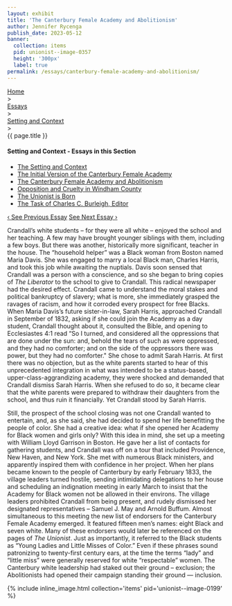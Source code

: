 ```yaml
---
layout: exhibit
title: 'The Canterbury Female Academy and Abolitionism'
author: Jennifer Rycenga
publish_date: 2023-05-12
banner:
  collection: items
  pid: unionist--image-0357
  height: '300px'
  label: true
permalink: /essays/canterbury-female-academy-and-abolitionism/
---
```

<div class="breadcrumb">
<a href="/unionist/">Home</a>
<div class="caret"> &gt; </div>
<a href="/unionist/essays/">Essays</a>
<div class="caret"> &gt; </div>
<a href="
    /unionist/essays/setting-and-context/
  ">
   Setting and Context
     </a>
<div class="caret"> &gt; </div>
{{ page.title }}
</div>
<div class='section-nav-wrapper'>
<div class='section-nav'>
<h4>Setting and Context - Essays in this Section</h4>
<ul class="nav nav-pills">
  <li class="nav-item">
    <a class="nav-link" href="/unionist/essays/setting-and-context/">The Setting and Context</a>
  </li>
  <li class="nav-item">
    <a class="nav-link" href="/unionist/essays/initial-version/">The Initial Version of the Canterbury Female Academy</a>
  </li>
  <li class="nav-item">
    <a class="nav-link active" href="/unionist/essays/canterbury-female-academy-and-abolitionism/">The Canterbury Female Academy and Abolitionism</a>
  </li>
  <li class="nav-item">
    <a class="nav-link" href="/unionist/essays/opposition-and-cruelty/">Opposition and Cruelty in Windham County</a>
  </li>
  <li class="nav-item">
    <a class="nav-link" href="/unionist/essays/the-unionist-is-born/">The Unionist is Born</a>
  </li>
  <li class="nav-item">
    <a class="nav-link" href="/unionist/essays/the-task-of-charles-c-burleigh/">The Task of Charles C. Burleigh, Editor</a>
  </li>
</ul>
<div class="pagination-nav">
<span class="pagination-link" id="prevlink"><a href="/unionist/essays/initial-version/">‹ See Previous Essay</a></span>
<span class="pagination-link" id="nextlink"><a href="/unionist/essays/opposition-and-cruelty/">See Next Essay ›</a></span>
</div>
</div>
</div>

Crandall’s white students – for they were all white – enjoyed the school and her teaching. A few may have brought younger siblings with them, including a few boys. But there was another, historically more significant, teacher in the house. The “household helper” was a Black woman from Boston named Maria Davis. She was engaged to marry a local Black man, Charles Harris, and took this job while awaiting the nuptials. Davis soon sensed that Crandall was a person with a conscience, and so she began to bring copies of <em>The Liberator</em> to the school to give to Crandall. This radical newspaper had the desired effect. Crandall came to understand the moral stakes and political bankruptcy of slavery; what is more, she immediately grasped the ravages of racism, and how it corroded every prospect for free Blacks. When Maria Davis’s future sister-in-law, Sarah Harris, approached Crandall in September of 1832, asking if she could join the Academy as a day student, Crandall thought about it, consulted the Bible, and opening to Ecclesiastes 4:1 read “So I turned, and considered all the oppressions that are done under the sun: and, behold the tears of such as were oppressed, and they had no comforter; and on the side of the oppressors there was power, but they had no comforter." She chose to admit Sarah Harris. At first there was no objection, but as the white parents started to hear of this unprecedented integration in what was intended to be a status-based, upper-class-aggrandizing academy, they were shocked and demanded that Crandall dismiss Sarah Harris. When she refused to do so, it became clear that the white parents were prepared to withdraw their daughters from the school, and thus ruin it financially. Yet Crandall stood by Sarah Harris.

Still, the prospect of the school closing was not one Crandall wanted to entertain, and, as she said, she had decided to spend her life benefitting the people of color. She had a creative idea: what if she opened her Academy for Black women and girls only? With this idea in mind, she set up a meeting with William Lloyd Garrison in Boston. He gave her a list of contacts for gathering students, and Crandall was off on a tour that included Providence, New Haven, and New York. She met with numerous Black ministers, and apparently inspired them with confidence in her project. When her plans became known to the people of Canterbury by early February 1833, the village leaders turned hostile, sending intimidating delegations to her house and scheduling an indignation meeting in early March to insist that the Academy for Black women not be allowed in their environs. The village leaders prohibited Crandall from being present, and rudely dismissed her designated representatives – Samuel J. May and Arnold Buffum. Almost simultaneous to this meeting the new list of endorsers for the Canterbury Female Academy emerged. It featured fifteen men’s names: eight Black and seven white. Many of these endorsers would later be referenced on the pages of <em>The Unionist</em>. Just as importantly, it referred to the Black students as “Young Ladies and Little Misses of Color.” Even if these phrases sound patronizing to twenty-first century ears, at the time the terms “lady” and “little miss” were generally reserved for white “respectable” women. The Canterbury white leadership had staked out their ground – exclusion; the Abolitionists had opened their campaign standing their ground — inclusion.

{% include inline_image.html collection='items' pid='unionist--image-0199' %}
